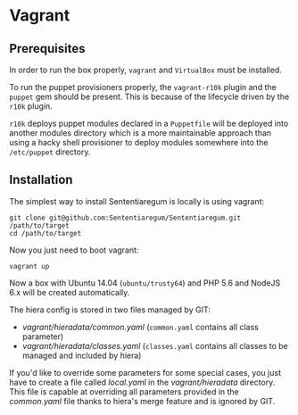 # Vagrant

## Prerequisites

In order to run the box properly, ``vagrant`` and ``VirtualBox`` must be installed.

To run the puppet provisioners properly, the ``vagrant-r10k`` plugin and the ``puppet`` gem should be present.
This is because of the lifecycle driven by the ``r10k`` plugin.

``r10k`` deploys puppet modules declared in a ``Puppetfile`` will be deployed into another modules
 directory which is a more maintainable approach than using a hacky shell provisioner to deploy modules somewhere into the ``/etc/puppet`` directory.

## Installation

The simplest way to install Sententiaregum is locally is using vagrant:

    git clone git@github.com:Sententiaregum/Sententiaregum.git /path/to/target
    cd /path/to/target

Now you just need to boot vagrant:

    vagrant up

Now a box with Ubuntu 14.04 (``ubuntu/trusty64``) and PHP 5.6 and NodeJS 6.x will be created automatically.

The hiera config is stored in two files managed by GIT:

- *vagrant/hieradata/common.yaml* (``common.yaml`` contains all class parameter)
- *vagrant/hieradata/classes.yaml* (``classes.yaml`` contains all classes to be managed and included by hiera)

If you'd like to override some parameters for some special cases,
you just have to create a file called *local.yaml* in the *vagrant/hieradata* directory.
This file is capable at overriding all parameters provided in the *common.yaml* file
thanks to hiera's merge feature and is ignored by GIT.
